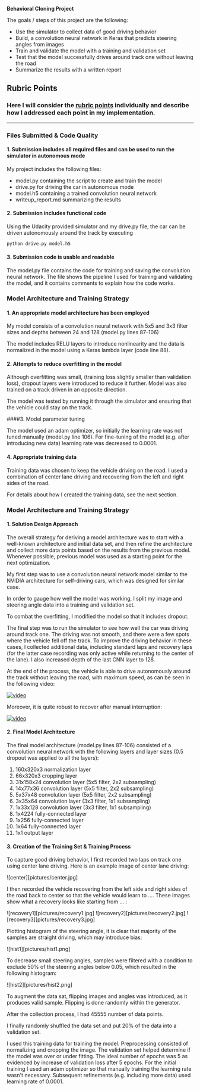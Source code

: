 **Behavioral Cloning Project**

The goals / steps of this project are the following:
* Use the simulator to collect data of good driving behavior
* Build, a convolution neural network in Keras that predicts steering angles from images
* Train and validate the model with a training and validation set
* Test that the model successfully drives around track one without leaving the road
* Summarize the results with a written report


[//]: # (Image References)

[image1]: ./examples/placeholder.png "Model Visualization"
[image2]: ./examples/placeholder.png "Grayscaling"
[image3]: ./examples/placeholder_small.png "Recovery Image"
[image4]: ./examples/placeholder_small.png "Recovery Image"
[image5]: ./examples/placeholder_small.png "Recovery Image"
[image6]: ./examples/placeholder_small.png "Normal Image"
[image7]: ./examples/placeholder_small.png "Flipped Image"

## Rubric Points
### Here I will consider the [rubric points](https://review.udacity.com/#!/rubrics/432/view) individually and describe how I addressed each point in my implementation.  

---
### Files Submitted & Code Quality

#### 1. Submission includes all required files and can be used to run the simulator in autonomous mode

My project includes the following files:
* model.py containing the script to create and train the model
* drive.py for driving the car in autonomous mode
* model.h5 containing a trained convolution neural network 
* writeup_report.md summarizing the results

#### 2. Submission includes functional code
Using the Udacity provided simulator and my drive.py file, the car can be driven autonomously around the track by executing 
```sh
python drive.py model.h5
```

#### 3. Submission code is usable and readable

The model.py file contains the code for training and saving the convolution neural network. The file shows the pipeline I used for training and validating the model, and it contains comments to explain how the code works.

### Model Architecture and Training Strategy

#### 1. An appropriate model architecture has been employed

My model consists of a convolution neural network with 5x5 and 3x3 filter sizes and depths between 24 and 128 (model.py lines 87-106) 

The model includes RELU layers to introduce nonlinearity and the data is normalized in the model using a Keras lambda layer (code line 88). 

#### 2. Attempts to reduce overfitting in the model

Although overfitting was small, (training loss slightly smaller than validation loss), dropout layers were introduced to reduce it further. Model was also trained on a track driven in an opposite direction.

The model was tested by running it through the simulator and ensuring that the vehicle could stay on the track.

####3. Model parameter tuning

The model used an adam optimizer, so initially the learning rate was not tuned manually (model.py line 106). For fine-tuning of the model (e.g. after introducing new data) learning rate was decreased to 0.0001.

#### 4. Appropriate training data

Training data was chosen to keep the vehicle driving on the road. I used a combination of center lane driving and recovering from the left and right sides of the road.

For details about how I created the training data, see the next section. 

### Model Architecture and Training Strategy

#### 1. Solution Design Approach

The overall strategy for deriving a model architecture was to start with a well-known architecture and initial data set, and then refine the architecture and collect more data points based on the results from the previous model. Whenever possible, previous model was used as a starting point for the next optimization.

My first step was to use a convolution neural network model similar to the NVIDIA architecture for self-driving cars, which was designed for similar case.

In order to gauge how well the model was working, I split my image and steering angle data into a training and validation set.

To combat the overfitting, I modified the model so that it includes dropout.

The final step was to run the simulator to see how well the car was driving around track one. The driving was not smooth, and there were a few spots where the vehicle fell off the track. To improve the driving behavior in these cases, I collected additional data, including standard laps and recovery laps (for the latter case recording was only active while returning to the center of the lane). I also increased depth of the last CNN layer to 128. 

At the end of the process, the vehicle is able to drive autonomously around the track without leaving the road, with maximum speed, as can be seen in the following video:

[![video](https://img.youtube.com/vi/wFuqlYk8aHU/0.jpg)](https://www.youtube.com/watch?v=wFuqlYk8aHU)

Moreover, it is quite robust to recover after manual interruption:

[![video](https://img.youtube.com/vi/M23Jr4QRMnQ/0.jpg)](https://www.youtube.com/watch?v=M23Jr4QRMnQ)

#### 2. Final Model Architecture

The final model architecture (model.py lines 87-106) consisted of a convolution neural network with the following layers and layer sizes (0.5 dropout was applied to all the layers):

1) 160x320x3 normalization layer
2) 66x320x3 cropping layer
3) 31x158x24 convolution layer (5x5 filter, 2x2 subsampling)
4) 14x77x36 convolution layer (5x5 filter, 2x2 subsampling)
5) 5x37x48 convolution layer (5x5 filter, 2x2 subsampling)
6) 3x35x64 convolution layer (3x3 filter, 1x1 subsampling)
7) 1x33x128 convolution layer (3x3 filter, 1x1 subsampling)
8) 1x4224 fully-connected layer
9) 1x256 fully-connected layer
10) 1x64 fully-connected layer
11) 1x1 output layer

#### 3. Creation of the Training Set & Training Process

To capture good driving behavior, I first recorded two laps on track one using center lane driving. Here is an example image of center lane driving:

![center][pictures/center.jpg]

I then recorded the vehicle recovering from the left side and right sides of the road back to center so that the vehicle would learn to .... These images show what a recovery looks like starting from ... :

![recovery1][pictures/recovery1.jpg]
![recovery2][pictures/recovery2.jpg]
![recovery3][pictures/recovery3.jpg]

Plotting histogram of the steering angle, it is clear that majority of the samples are straight driving, which may introduce bias:

![hist1][pictures/hist1.png]

To decrease small steering angles, samples were filtered with a condition to exclude 50% of the steering angles below 0.05, which resulted in the following histogram:

![hist2][pictures/hist2.png]

To augment the data sat, flipping images and angles was introduced, as it produces valid sample. Flipping is done randomly within the generator.

After the collection process, I had 45555 number of data points.

I finally randomly shuffled the data set and put 20% of the data into a validation set. 

I used this training data for training the model. Preprocessing consisted of normalizing and cropping the image. The validation set helped determine if the model was over or under fitting. The ideal number of epochs was 5 as evidenced by increase of validation loss after 5 epochs. For the initial training I used an adam optimizer so that manually training the learning rate wasn't necessary. Subsequent refinements (e.g. including more data) used learning rate of 0.0001.
